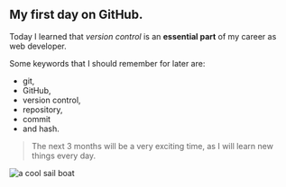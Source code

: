 ## My first day on GitHub. 

Today I learned that _version control_ is an **essential part** of my career as web developer.

Some keywords that I should remember for later are: 

- git, 
- GitHub, 
- version control, 
- repository, 
- commit 
- and hash.

> The next 3 months will be a very exciting time, as I will learn new things every day.
> 
![a cool sail boat](https://images.unsplash.com/photo-1540946485063-a40da27545f8?ixlib=rb-4.0.3&ixid=MnwxMjA3fDB8MHxwaG90by1wYWdlfHx8fGVufDB8fHx8&auto=format&fit=crop&w=1470&q=80)
